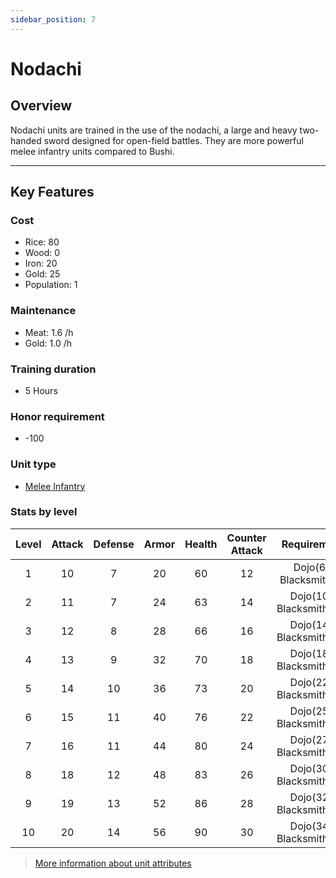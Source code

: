 ```yaml
---
sidebar_position: 7
---
```

# Nodachi

## Overview

Nodachi units are trained in the use of the nodachi, a large and heavy two-handed sword designed for open-field battles. They are more powerful melee infantry units compared to Bushi.

---

## Key Features

### Cost
- Rice: 80
- Wood: 0
- Iron: 20
- Gold: 25
- Population: 1

### Maintenance
- Meat: 1.6 /h
- Gold: 1.0 /h

### Training duration
- 5 Hours

### Honor requirement
- -100

### Unit type
- [Melee Infantry](../index.md#melee-infantry)


### Stats by level

| Level | Attack | Defense | Armor | Health | Counter Attack |       Requirement        |
| :---: | :----: | :-----: | :---: | :----: | :------------: | :----------------------: |
|   1   |   10   |    7    |  20   |   60   |       12       |  Dojo(6), Blacksmith(6)  |
|   2   |   11   |    7    |  24   |   63   |       14       | Dojo(10), Blacksmith(10) |
|   3   |   12   |    8    |  28   |   66   |       16       | Dojo(14), Blacksmith(13) |
|   4   |   13   |    9    |  32   |   70   |       18       | Dojo(18), Blacksmith(16) |
|   5   |   14   |   10    |  36   |   73   |       20       | Dojo(22), Blacksmith(19) |
|   6   |   15   |   11    |  40   |   76   |       22       | Dojo(25), Blacksmith(21) |
|   7   |   16   |   11    |  44   |   80   |       24       | Dojo(27), Blacksmith(23) |
|   8   |   18   |   12    |  48   |   83   |       26       | Dojo(30), Blacksmith(26) |
|   9   |   19   |   13    |  52   |   86   |       28       | Dojo(32), Blacksmith(28) |
|  10   |   20   |   14    |  56   |   90   |       30       | Dojo(34), Blacksmith(30) |

> [More information about unit attributes](../index.md#attributes)